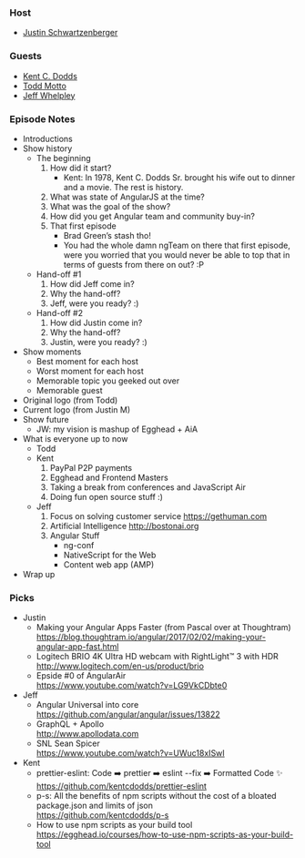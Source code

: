### Host
+ [Justin Schwartzenberger](https://twitter.com/schwarty)

### Guests
+ [Kent C. Dodds](https://twitter.com/kentcdodds)
+ [Todd Motto](https://twitter.com/toddmotto)
+ [Jeff Whelpley](https://twitter.com/jeffwhelpley)


### Episode Notes
* Introductions
* Show history
   * The beginning
      1. How did it start?
         * Kent: In 1978, Kent C. Dodds Sr. brought his wife out to dinner and a movie. The rest is history.
      1. What was state of AngularJS at the time?
      2. What was the goal of the show?
      3. How did you get Angular team and community buy-in?
      4. That first episode
         * Brad Green’s stash tho!
         * You had the whole damn ngTeam on there that first episode, were you worried that you would never be able to top that in terms of guests from there on out? :P
   * Hand-off #1
      1. How did Jeff come in?
      2. Why the hand-off?
      3. Jeff, were you ready? :)
   * Hand-off #2
      1. How did Justin come in?
      2. Why the hand-off?
      3. Justin, were you ready? :)
* Show moments
   * Best moment for each host
   * Worst moment for each host
   * Memorable topic you geeked out over
   * Memorable guest
* Original logo (from Todd)
* Current logo (from Justin M)
* Show future
   * JW: my vision is mashup of Egghead + AiA
* What is everyone up to now
   * Todd
   * Kent
      1. PayPal P2P payments
      2. Egghead and Frontend Masters
      3. Taking a break from conferences and JavaScript Air
      4. Doing fun open source stuff :)
   * Jeff
      1. Focus on solving customer service <https://gethuman.com>
      2. Artificial Intelligence <http://bostonai.org> 
      3. Angular Stuff
         * ng-conf
         * NativeScript for the Web
         * Content web app (AMP)
* Wrap up

### Picks
* Justin
   * Making your Angular Apps Faster (from Pascal over at Thoughtram)  
     <https://blog.thoughtram.io/angular/2017/02/02/making-your-angular-app-fast.html>
   * Logitech BRIO 4K Ultra HD webcam with RightLight™ 3 with HDR  
     <http://www.logitech.com/en-us/product/brio>
   * Epside #0 of AngularAir  
     <https://www.youtube.com/watch?v=LG9VkCDbte0>
* Jeff
   * Angular Universal into core  
     <https://github.com/angular/angular/issues/13822>
   * GraphQL + Apollo  
     <http://www.apollodata.com>
   * SNL Sean Spicer  
    <https://www.youtube.com/watch?v=UWuc18xISwI>
* Kent
   * prettier-eslint: Code ➡️ prettier ➡️ eslint --fix ➡️ Formatted Code ✨  
     <https://github.com/kentcdodds/prettier-eslint>
   * p-s: All the benefits of npm scripts without the cost of a bloated package.json and limits of json  
     <https://github.com/kentcdodds/p-s>
   * How to use npm scripts as your build tool  
     <https://egghead.io/courses/how-to-use-npm-scripts-as-your-build-tool>
  